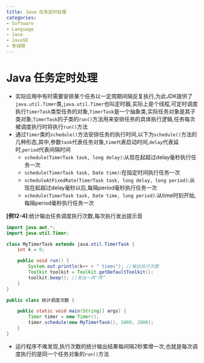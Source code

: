 ```yaml
---
title: Java 任务定时处理
categories:
- Software
- Language
- Java
- JavaSE
- 多线程
---
```

# Java 任务定时处理

- 实际应用中有时需要安排某个任务以一定周期间隔反复执行,为此JDK提供了`java.util.Timer`类,`java.util.Timer`也叫定时器,实际上是个线程,可定时调度执行`TimerTask`类型任务的对象,`TimerTask`是一个抽象类,实际任务对象是其子类对象,`TimerTask`的子类的`run()`方法用来安排任务的具体执行逻辑,任务每次被调度执行时将执行`run()`方法
- 通过`Timer`类的`schedule()`方法安排任务的执行时间,以下为`schedule()`方法的几种形态,其中,参数`task`代表任务对象,`time代`表启动时间,`delay`代表延时,`period`代表间隔时间
    - `schedule(TimerTask task, long delay)`:从现在起超过delay毫秒执行任务一次
    - `schedule(TimerTask task, Date time)`:在指定时间执行任务一次
    - `scheduleAtFixedRate(TimerTask task, long delay, long period)`:从现在起超过delay毫秒以后,每隔period毫秒执行任务一次
    - `schedule(TimerTask task, Date time, long period)`:从time时刻开始,每隔period毫秒执行任务一次

**[例12-4]**:统计输出任务调度执行次数,每次执行发出提示音

```java
import java.awt.*;
import java.util.Timer;

class MyTimerTask extends java.util.TimerTask {
    int k = 0;

    public void run() {
        System.out.println(k++ + " times");	//输出执行次数
        Toolkit toolkit = Toolkit.getDefaultToolkit();
        toolkit.beep();	//发出一声"咚”
    }
}

public class 统计调度次数 {

    public static void main(String[] args) {
        Timer timer = new Timer();
        timer.schedule(new MyTimerTask(), 1000, 2000);
    }
}
```

- 运行程序不难发现,执行次数的统计输出结果每间隔2秒累增一次,也就是每次调度执行的是同一个任务对象的`run()`方法

